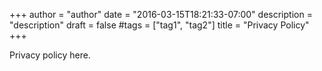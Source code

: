 +++
author = "author"
date = "2016-03-15T18:21:33-07:00"
description = "description"
draft = false
#tags = ["tag1", "tag2"]
title = "Privacy Policy"
+++

Privacy policy here.
